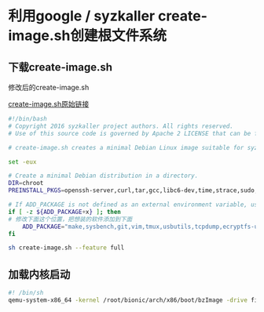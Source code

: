 # 利用google / syzkaller create-image.sh创建根文件系统

## 下载create-image.sh

修改后的create-image.sh

[create-image.sh原始链接](https://raw.githubusercontent.com/google/syzkaller/master/tools/create-image.sh)



```sh
#!/bin/bash
# Copyright 2016 syzkaller project authors. All rights reserved.
# Use of this source code is governed by Apache 2 LICENSE that can be found in the LICENSE file.

# create-image.sh creates a minimal Debian Linux image suitable for syzkaller.

set -eux

# Create a minimal Debian distribution in a directory.
DIR=chroot
PREINSTALL_PKGS=openssh-server,curl,tar,gcc,libc6-dev,time,strace,sudo,less,psmisc,selinux-utils,policycoreutils,checkpolicy,selinux-policy-default,firmware-atheros

# If ADD_PACKAGE is not defined as an external environment variable, use our default packages
if [ -z ${ADD_PACKAGE+x} ]; then
# 修改下面这个位置，把想装的软件添加到下面
    ADD_PACKAGE="make,sysbench,git,vim,tmux,usbutils,tcpdump,ecryptfs-utils"
fi

```



```sh
sh create-image.sh --feature full
```



## 加载内核启动

```sh
#! /bin/sh
qemu-system-x86_64 -kernel /root/bionic/arch/x86/boot/bzImage -drive file=/root/stretch.img -append "root=/dev/sda nokaslr" -m 4096 -s -S
```

